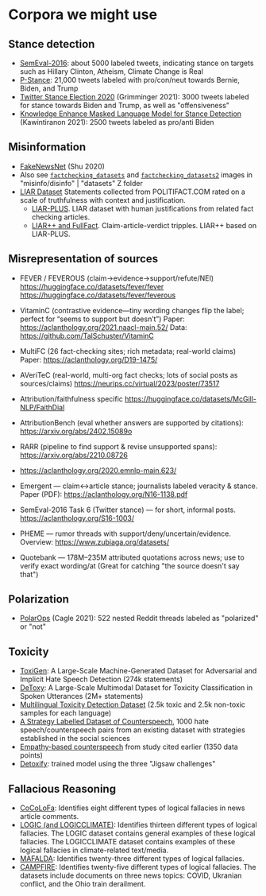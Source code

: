 # Corpora we might use

## Stance detection
* [SemEval-2016](https://www.saifmohammad.com/WebPages/StanceDataset.htm):
  about 5000 labeled tweets, indicating stance on targets such as Hillary
  Clinton, Atheism, Climate Change is Real
* [P-Stance](https://aclanthology.org/2021.findings-acl.208.pdf): 21,000 tweets
  labeled with pro/con/neut towards Bernie, Biden, and Trump
* [Twitter Stance Election 2020](https://arxiv.org/abs/2103.01664)
  (Grimminger 2021): 3000 tweets labeled for stance towards Biden and Trump, as well as "offensiveness"
* [Knowledge Enhance Masked Language Model for Stance
  Detection](https://portals.mdi.georgetown.edu/public/stance-detection-KE-MLM)
  (Kawintiranon 2021): 2500 tweets labeled as pro/anti Biden

## Misinformation
* [FakeNewsNet](https://github.com/KaiDMML/FakeNewsNet) (Shu 2020)
* Also see
  [`factchecking_datasets`](https://files.zotero.net/eyJleHBpcmVzIjoxNzU3Njk0NzUyLCJoYXNoIjoiMmE0NzVhYWQ1NTA4ODcwODM5NWZkZjYzNjI1M2NiMGQiLCJpdGVtIjoiMjA4MTcwNThcL0FVQUlTSjZCIiwiZmlsZW5hbWUiOiJmYWN0Y2hlY2tpbmdfZGF0YXNldHMucG5nIiwiY29udGVudFR5cGUiOiJpbWFnZVwvcG5nIn0%3D/0c05a25813f87bbc205919b863fdbe4172c18d3bbe33a13b73c4649cfe22c444/factchecking_datasets.png)
  and
  [`factchecking_datasets2`](https://files.zotero.net/eyJleHBpcmVzIjoxNzU3Njk0NzkzLCJoYXNoIjoiYWI2YTQzMDc3OWIyMjdkMzBjZTE2NDU2NmRhZDMxMjAiLCJpdGVtIjoiMjA4MTcwNThcL0E2NlNaNThFIiwiZmlsZW5hbWUiOiJmYWN0Y2hlY2tpbmdfZGF0YXNldHMyLnBuZyIsImNvbnRlbnRUeXBlIjoiaW1hZ2VcL3BuZyJ9/6d5b011e800a64479a4684d86ef6011866b3823359ed17fc3ece8ddddbe9b2f6/factchecking_datasets2.png) images in "misinfo/disinfo" | "datasets"
  Z folder
* [LIAR Dataset](https://sites.cs.ucsb.edu/~william/papers/acl2017.pdf) Statements collected from POLITIFACT.COM rated on a scale of truthfulness with context and justification.
   * [LIAR-PLUS](https://github.com/Tariq60/LIAR-PLUS).  LIAR dataset with human justifications from related fact checking articles.
   * [LIAR++ and FullFact](https://github.com/LanD-FBK/benchmark-gen-explanations). Claim-article-verdict tripples.  LIAR++ based on LIAR-PLUS.

## Misrepresentation of sources

* FEVER / FEVEROUS (claim→evidence→support/refute/NEI)
https://huggingface.co/datasets/fever/fever
https://huggingface.co/datasets/fever/feverous

* VitaminC (contrastive evidence—tiny wording changes flip the label; perfect for “seems to support but doesn’t”)
Paper: https://aclanthology.org/2021.naacl-main.52/ Data: https://github.com/TalSchuster/VitaminC

* MultiFC (26 fact-checking sites; rich metadata; real-world claims)
Paper: https://aclanthology.org/D19-1475/

* AVeriTeC (real-world, multi-org fact checks; lots of social posts as sources/claims)
https://neurips.cc/virtual/2023/poster/73517

* Attribution/faithfulness specific
https://huggingface.co/datasets/McGill-NLP/FaithDial

* AttributionBench (eval whether answers are supported by citations):
https://arxiv.org/abs/2402.15089o

* RARR (pipeline to find support & revise unsupported spans): https://arxiv.org/abs/2210.08726

* https://aclanthology.org/2020.emnlp-main.623/

* Emergent — claim↔article stance; journalists labeled veracity & stance.
Paper (PDF): https://aclanthology.org/N16-1138.pdf

* SemEval-2016 Task 6 (Twitter stance) — for short, informal posts.
https://aclanthology.org/S16-1003/

* PHEME — rumor threads with support/deny/uncertain/evidence.
Overview: https://www.zubiaga.org/datasets/

* Quotebank — 178M–235M attributed quotations across news; use to verify exact
 wording/at  (Great for catching "the source doesn't say that")

## Polarization
* [PolarOps](http://stephendavies.org/writings/IC2S2_2022abstract.pdf) (Cagle 2021): 522 nested Reddit threads labeled as "polarized" or "not"


## Toxicity

* [ToxiGen](https://www.microsoft.com/en-us/research/publication/toxigen-a-large-scale-machine-generated-dataset-for-adversarial-and-implicit-hate-speech-detection/): A Large-Scale Machine-Generated Dataset for Adversarial and Implicit Hate Speech Detection (274k statements)
* [DeToxy](https://ar5iv.labs.arxiv.org/html/2110.07592): A Large-Scale Multimodal Dataset for Toxicity Classification in Spoken Utterances (2M+ statements)
* [Multilingual Toxicity Detection Dataset](https://huggingface.co/datasets/textdetox/multilingual_toxicity_dataset) (2.5k toxic and 2.5k non-toxic samples for each language)
* [A Strategy Labelled Dataset of Counterspeech](https://aclanthology.org/2024.woah-1.20/), 1000 hate speech/counterspeech pairs from an existing dataset with strategies established in the social sciences
* [Empathy-based counterspeech](https://dataverse.harvard.edu/dataset.xhtml?persistentId=doi:10.7910/DVN/ARZ9PU) from study cited earlier (1350 data points)
* [Detoxify](https://huggingface.co/unitary/unbiased-toxic-roberta): trained model using the three "Jigsaw challenges"


## Fallacious Reasoning
* [CoCoLoFa](https://github.com/Crowd-AI-Lab/cocolofa/): Identifies eight different types of logical fallacies in news article comments.
* [LOGIC (and LOGICCLIMATE)](https://github.com/causalNLP/logical-fallacy): Identifies thirteen different types of logical fallacies. The LOGIC dataset contains general examples of these logical fallacies. The LOGICCLIMATE dataset contains examples of these logical fallacies in climate-related text/media.
* [MAFALDA](https://github.com/ChadiHelwe/MAFALDA): Identifies twenty-three different types of logical fallacies.
* [CAMPFIRE](https://github.com/melissatorgbi/CAMPFIRE): Identifies twenty-five different types of logical fallacies. The datasets include documents on three news topics: COVID, Ukranian conflict, and the Ohio train derailment.
